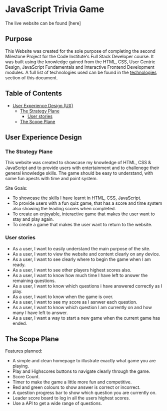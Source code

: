 # JavaScript Trivia Game

The live website can be found [here]

## Purpose

This Website was created for the sole purpose of completing the second Milestone Project for the Code Institute's Full Stack Developer course. It was built using the knowledge gained from the HTML, CSS, User Centric Design, JavaScript Fundamentals and Interactive Frontend Development modules. A full list of technologies used can be found in the [technologies](#Technologies-Used) section of this document.

## Table of Contents

* [User Experience Design (UX)](#User-Experience-Design)
   * [The Strategy Plane](#The-Strategy-Plane)
     * [User stories](#User-Stories)
   * [The Scope Plane](#The-Scope-Plane)

## User Experience Design
### The Strategy Plane
This website was created to showcase my knowledge of HTML, CSS & JavaScript and to provide users with entertainment and to challenege their general knowledge skills. The game should be easy to understand, with some fun apects with time and point system.

Site Goals:
* To showcase the skills I have learnt in HTML, CSS, JavaScript.
* To provide users with a fun quiz game, that has a score and time system also showing the leading scores when completed.
* To create an enjoyable, interactive game that makes the user want to stay and play again.
* To create a game that makes the user want to return to the website.

### User stories
* As a user, I want to easily understand the main purpose of the site.
* As a user, I want to view the website and content clearly on any device.
* As a user, I want to see clearly where to begin the game when I am ready.
* As a user, I want to see other players highest scores also.
* As a user, I want to know how much time I have left to answer the remaining questions.
* As a user, I want to know which questions i have answered correctly as I play.
* As a user, I want to know when the game is over.
* As a user, I want to see my score as I asnwer each question.
* As a user, I want to know which question I am currently on and how many I have left to answer.
* As a user, I want a way to start a new game when the current game has ended.

## The Scope Plane

Features planned:

* A simple and clean homepage to illustrate exactly what game you are playing.
* Play and Highscores buttons to navigate clearly through the game.
* Score Count.
* Timer to make the game a little more fun and competitive.
* Red and green colours to show answer is correct or incorrect.
* A question progress bar to show which question you are currently on.
* Leader score board to log in all the users highest scores.
* Use a API to get a wide range of questions.



